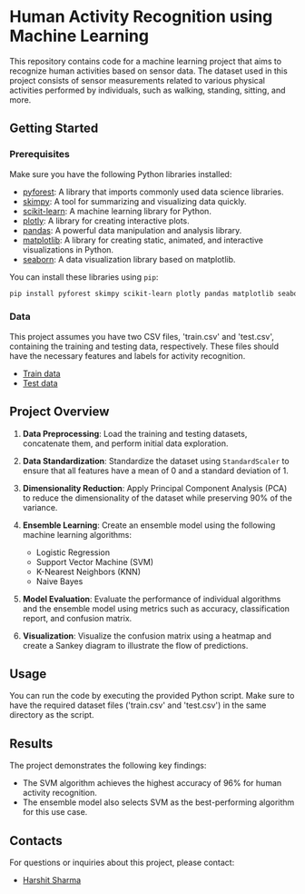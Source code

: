 # Human Activity Recognition using Machine Learning

This repository contains code for a machine learning project that aims to recognize human activities based on sensor data. The dataset used in this project consists of sensor measurements related to various physical activities performed by individuals, such as walking, standing, sitting, and more.

## Getting Started

### Prerequisites

Make sure you have the following Python libraries installed:

- [pyforest](https://pypi.org/project/pyforest/): A library that imports commonly used data science libraries.
- [skimpy](https://github.com/ysraell/skimpy): A tool for summarizing and visualizing data quickly.
- [scikit-learn](https://scikit-learn.org/stable/): A machine learning library for Python.
- [plotly](https://plotly.com/python/): A library for creating interactive plots.
- [pandas](https://pandas.pydata.org/): A powerful data manipulation and analysis library.
- [matplotlib](https://matplotlib.org/): A library for creating static, animated, and interactive visualizations in Python.
- [seaborn](https://seaborn.pydata.org/): A data visualization library based on matplotlib.

You can install these libraries using `pip`:

```bash
pip install pyforest skimpy scikit-learn plotly pandas matplotlib seaborn
```

### Data

This project assumes you have two CSV files, 'train.csv' and 'test.csv', containing the training and testing data, respectively. These files should have the necessary features and labels for activity recognition.
- [Train data](https://drive.google.com/file/d/1S5q26WGcAT_gvD5JnKNzkz_jfBlN6Zq4/view?usp=sharing)
- [Test data](https://drive.google.com/file/d/1SBlpQRPOW9gXMJDTo_ZYyCh7oSsDsnBy/view?usp=drive_link)
  

## Project Overview

1. **Data Preprocessing**: Load the training and testing datasets, concatenate them, and perform initial data exploration.

2. **Data Standardization**: Standardize the dataset using `StandardScaler` to ensure that all features have a mean of 0 and a standard deviation of 1.

3. **Dimensionality Reduction**: Apply Principal Component Analysis (PCA) to reduce the dimensionality of the dataset while preserving 90% of the variance.

4. **Ensemble Learning**: Create an ensemble model using the following machine learning algorithms:
   - Logistic Regression
   - Support Vector Machine (SVM)
   - K-Nearest Neighbors (KNN)
   - Naive Bayes

5. **Model Evaluation**: Evaluate the performance of individual algorithms and the ensemble model using metrics such as accuracy, classification report, and confusion matrix.

6. **Visualization**: Visualize the confusion matrix using a heatmap and create a Sankey diagram to illustrate the flow of predictions.

## Usage

You can run the code by executing the provided Python script. Make sure to have the required dataset files ('train.csv' and 'test.csv') in the same directory as the script.

## Results

The project demonstrates the following key findings:

- The SVM algorithm achieves the highest accuracy of 96% for human activity recognition.
- The ensemble model also selects SVM as the best-performing algorithm for this use case.

## Contacts

For questions or inquiries about this project, please contact:

- [Harshit Sharma](mailto:harshit2531937@gmail.com)
